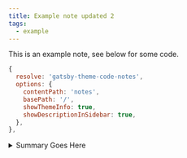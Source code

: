 ```yaml
---
title: Example note updated 2
tags:
  - example
---
```


This is an example note, see below for some code.

```js
{
  resolve: 'gatsby-theme-code-notes',
  options: {
    contentPath: 'notes',
    basePath: '/',
    showThemeInfo: true,
    showDescriptionInSidebar: true,
  },
},
```

<details>
 <summary>Summary Goes Here</summary>
 
 ...this is hidden, collapsable content...
 lorem vgdf

```js
{
 resolve: 'gatsby-theme-code-notes',
 options: {
   contentPath: 'notes',
   basePath: '/',
   showThemeInfo: true,
   showDescriptionInSidebar: true,
 },
},
```

</details>
